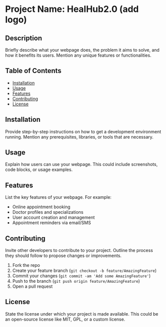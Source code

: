 # Project Name: HealHub2.0 (add logo)

## Description

Briefly describe what your webpage does, the problem it aims to solve, and how it benefits its users. Mention any unique features or functionalities.

## Table of Contents

- [Installation](#installation)
- [Usage](#usage)
- [Features](#features)
- [Contributing](#contributing)
- [License](#license)

## Installation

Provide step-by-step instructions on how to get a development environment running. Mention any prerequisites, libraries, or tools that are necessary.

## Usage

Explain how users can use your webpage. This could include screenshots, code blocks, or usage examples.

## Features

List the key features of your webpage. For example:

- Online appointment booking
- Doctor profiles and specializations
- User account creation and management
- Appointment reminders via email/SMS

## Contributing

Invite other developers to contribute to your project. Outline the process they should follow to propose changes or improvements.

1. Fork the repo
2. Create your feature branch (`git checkout -b feature/AmazingFeature`)
3. Commit your changes (`git commit -am 'Add some AmazingFeature'`)
4. Push to the branch (`git push origin feature/AmazingFeature`)
5. Open a pull request

## License

State the license under which your project is made available. This could be an open-source license like MIT, GPL, or a custom license.
